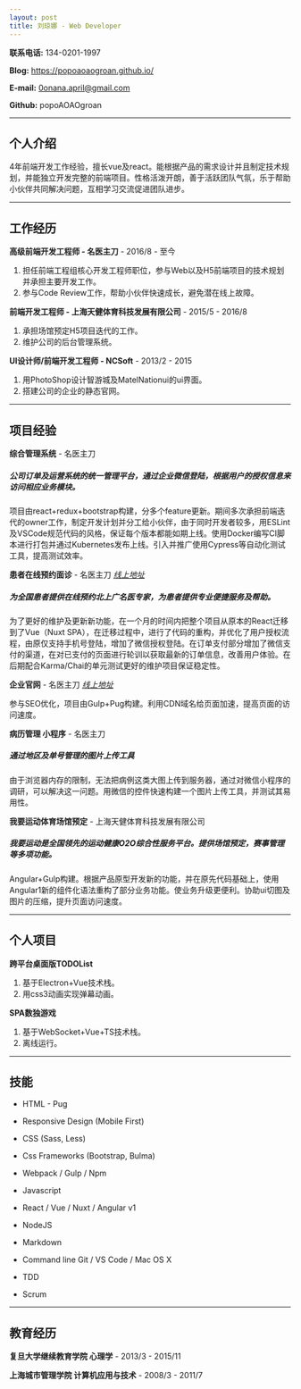```yaml
---
layout: post
title: 刘琼娜 - Web Developer
---
```


 

**联系电话:** 134-0201-1997

 

**Blog:** https://popoaoaogroan.github.io/

 

**E-mail:** 0onana.april@gmail.com

 

**Github:** popoAOAOgroan

 



---

## 个人介绍

4年前端开发工作经验，擅长vue及react。能根据产品的需求设计并且制定技术规划，并能独立开发完整的前端项目。性格活泼开朗，善于活跃团队气氛，乐于帮助小伙伴共同解决问题，互相学习交流促进团队进步。

 ---

## 工作经历

 

**高级前端开发工程师 - 名医主刀** - 2016/8 - 至今



1. 担任前端工程组核心开发工程师职位，参与Web以及H5前端项目的技术规划并承担主要开发工作。
2. 参与Code Review工作，帮助小伙伴快速成长，避免潜在线上故障。

 

**前端开发工程师 - 上海天健体育科技发展有限公司** - 2015/5 -  2016/8



1. 承担场馆预定H5项目迭代的工作。
2. 维护公司的后台管理系统。



**UI设计师/前端开发工程师 - NCSoft** - 2013/2 -  2015



1. 用PhotoShop设计智游城及MatelNationui的ui界面。
2. 搭建公司的企业的静态官网。



---

## 项目经验


**综合管理系统** - 名医主刀
##### 公司订单及运营系统的统一管理平台，通过企业微信登陆，根据用户的授权信息来访问相应业务模块。
项目由react+redux+bootstrap构建，分多个feature更新。期间多次承担前端迭代的owner工作，制定开发计划并分工给小伙伴，由于同时开发者较多，用ESLint及VSCode规范代码的风格，保证每个版本都能如期上线。使用Docker编写CI脚本进行打包并通过Kubernetes发布上线。引入并推广使用Cypress等自动化测试工具，提高测试效率。


**患者在线预约面诊** - 名医主刀 [_线上地址_](https://m.mingyizhudao.com)
##### 为全国患者提供在线预约北上广名医专家，为患者提供专业便捷服务及帮助。
为了更好的维护及更新新功能，在一个月的时间内把整个项目从原本的React迁移到了Vue（Nuxt SPA），在迁移过程中，进行了代码的重构，并优化了用户授权流程，由原仅支持手机号登陆，增加了微信授权登陆。在订单支付部分增加了微信支付的渠道，在对已支付的页面进行轮训以获取最新的订单信息，改善用户体验。在后期配合Karma/Chai的单元测试更好的维护项目保证稳定性。


**企业官网** - 名医主刀 [_线上地址_](https://www.mingyizhudao.com/)

参与SEO优化，项目由Gulp+Pug构建。利用CDN域名给页面加速，提高页面的访问速度。


**病历管理 小程序** - 名医主刀
##### 通过地区及单号管理的图片上传工具
由于浏览器内存的限制，无法把病例这类大图上传到服务器，通过对微信小程序的调研，可以解决这一问题。用微信的控件快速构建一个图片上传工具，并测试其易用性。


**我要运动体育场馆预定** - 上海天健体育科技发展有限公司
##### 我要运动是全国领先的运动健康O2O综合性服务平台。提供场馆预定，赛事管理等多项功能。
Angular+Gulp构建。根据产品原型开发新的功能，并在原先代码基础上，使用Angular1新的组件化语法重构了部分业务功能。使业务升级更便利。协助ui切图及图片的压缩，提升页面访问速度。

---

## 个人项目


**跨平台桌面版TODOList**
  1. 基于Electron+Vue技术栈。
  2. 用css3动画实现弹幕动画。

**SPA数独游戏**
  1. 基于WebSocket+Vue+TS技术栈。
  2. 离线运行。

---

## 技能

 

* HTML - Pug

* Responsive Design (Mobile First)

* CSS (Sass, Less)

* Css Frameworks (Bootstrap, Bulma)

* Webpack / Gulp / Npm

* Javascript

* React / Vue / Nuxt / Angular v1

* NodeJS

* Markdown

* Command line Git / VS Code / Mac OS X

* TDD

* Scrum


---

## 教育经历

 

**复旦大学继续教育学院 心理学**  - 2013/3 - 2015/11

 

**上海城市管理学院 计算机应用与技术** - 2008/3 - 2011/7

 